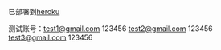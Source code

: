 已部署到[heroku](https://mysterious-escarpment-31308.herokuapp.com/)

测试账号：test1@gmail.com 123456    test2@gmail.com 123456         test3@gmail.com 123456


      
